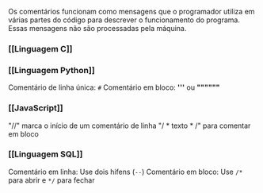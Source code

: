 Os comentários funcionam como mensagens que o programador utiliza em várias partes do código para descrever o funcionamento do programa. Essas mensagens não são processadas pela máquina.
### [[Linguagem C]]
### [[Linguagem Python]]
Comentário de linha única: `#`
Comentário em bloco: **'''** ou **""""""**
### [[JavaScript]]
"//" marca o início de um comentário de linha
"/ * texto * /" para comentar em bloco 
### [[Linguagem SQL]]
Comentário em linha: Use dois hifens (`--`)
Comentário em bloco: Use `/*` para abrir e `*/` para fechar